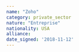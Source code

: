 ```yaml
---
name: "Zoho"
category: private_sector
nature: "Entreprise"
nationality: USA
alliance: 
date_signed: '2018-11-12'
---
```

    